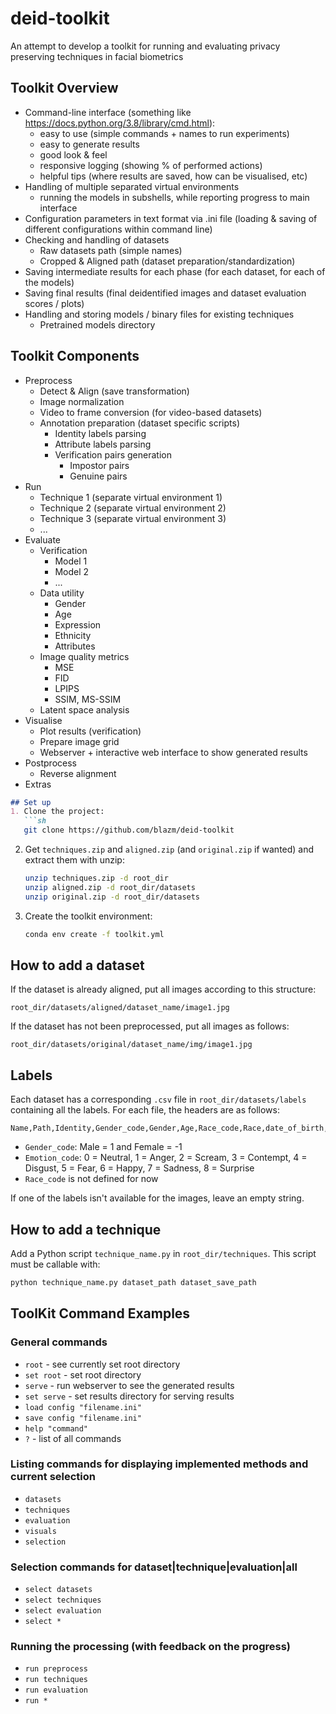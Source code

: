# deid-toolkit
An attempt to develop a toolkit for running and evaluating privacy preserving techniques in facial biometrics

## Toolkit Overview

- Command-line interface (something like https://docs.python.org/3.8/library/cmd.html):
  - easy to use (simple commands + names to run experiments)
  - easy to generate results
  - good look & feel
  - responsive logging (showing % of performed actions)
  - helpful tips (where results are saved, how can be visualised, etc)
- Handling of multiple separated virtual environments
  - running the models in subshells, while reporting progress to main interface
- Configuration parameters in text format via .ini file (loading & saving of different configurations within command line)
- Checking and handling of datasets
  - Raw datasets path (simple names)
  - Cropped & Aligned path (dataset preparation/standardization)
- Saving intermediate results for each phase (for each dataset, for each of the models)
- Saving final results (final deidentified images and dataset evaluation scores / plots)
- Handling and storing models / binary files for existing techniques
  - Pretrained models directory

## Toolkit Components

- Preprocess
  - Detect & Align (save transformation)
  - Image normalization
  - Video to frame conversion (for video-based datasets)
  - Annotation preparation (dataset specific scripts)
    - Identity labels parsing
    - Attribute labels parsing
    - Verification pairs generation
        - Impostor pairs
        - Genuine pairs
- Run
  - Technique 1 (separate virtual environment 1)
  - Technique 2 (separate virtual environment 2)
  - Technique 3 (separate virtual environment 3)
  - ...
- Evaluate
  - Verification
    - Model 1
    - Model 2
    - ...
  - Data utility
    - Gender
    - Age
    - Expression
    - Ethnicity
    - Attributes
  - Image quality metrics
    - MSE
    - FID
    - LPIPS
    - SSIM, MS-SSIM
  - Latent space analysis
- Visualise
  - Plot results (verification)
  - Prepare image grid
  - Webserver + interactive web interface to show generated results
- Postprocess
  - Reverse alignment
- Extras


```markdown
## Set up 
1. Clone the project:
   ```sh
   git clone https://github.com/blazm/deid-toolkit
   ```

2. Get `techniques.zip` and `aligned.zip` (and `original.zip` if wanted) and extract them with unzip:
   ```sh
   unzip techniques.zip -d root_dir
   unzip aligned.zip -d root_dir/datasets
   unzip original.zip -d root_dir/datasets
   ```

3. Create the toolkit environment:
   ```sh
   conda env create -f toolkit.yml
   ```

## How to add a dataset
If the dataset is already aligned, put all images according to this structure:
```
root_dir/datasets/aligned/dataset_name/image1.jpg
```
If the dataset has not been preprocessed, put all images as follows:
```
root_dir/datasets/original/dataset_name/img/image1.jpg
```

## Labels 
Each dataset has a corresponding `.csv` file in `root_dir/datasets/labels` containing all the labels.
For each file, the headers are as follows:
```
Name,Path,Identity,Gender_code,Gender,Age,Race_code,Race,date_of_birth,Emotion_code,Neutral,Anger,Scream,Contempt,Disgust,Fear,Happy,Sadness,Surprise,Sun_glasses,Scarf,Eyeglasses,Beard,Hat,Angle
```
- `Gender_code`: Male = 1 and Female = -1
- `Emotion_code`: 0 = Neutral, 1 = Anger, 2 = Scream, 3 = Contempt, 4 = Disgust, 5 = Fear, 6 = Happy, 7 = Sadness, 8 = Surprise
- `Race_code` is not defined for now

If one of the labels isn't available for the images, leave an empty string.

## How to add a technique
Add a Python script `technique_name.py` in `root_dir/techniques`. This script must be callable with:
```sh
python technique_name.py dataset_path dataset_save_path
```

## ToolKit Command Examples

### General commands
- `root` - see currently set root directory
- `set root` - set root directory
- `serve` - run webserver to see the generated results
- `set serve` - set results directory for serving results
- `load config "filename.ini"`
- `save config "filename.ini"`
- `help "command"`
- `?` - list of all commands

### Listing commands for displaying implemented methods and current selection
- `datasets`
- `techniques`
- `evaluation`
- `visuals`
- `selection`

### Selection commands for dataset|technique|evaluation|all
- `select datasets`
- `select techniques`
- `select evaluation`
- `select *` 

### Running the processing (with feedback on the progress)
- `run preprocess`
- `run techniques`
- `run evaluation`
- `run *`
```

